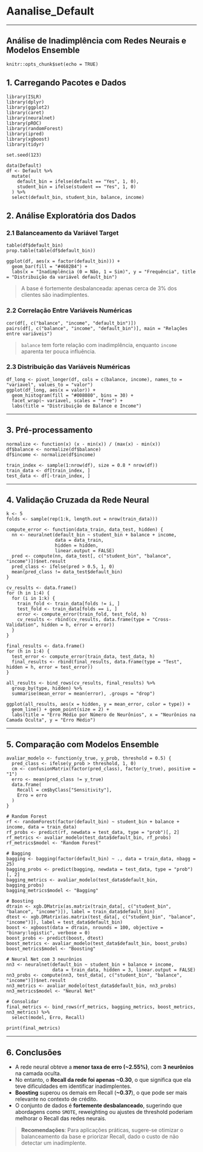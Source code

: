 # Aanalise_Default
---
Análise de Inadimplência com Redes Neurais e Modelos Ensemble
---

```{r setup, include=FALSE}
knitr::opts_chunk$set(echo = TRUE)
```

## 1. Carregando Pacotes e Dados

```{r}
library(ISLR)
library(dplyr)
library(ggplot2)
library(caret)
library(neuralnet)
library(pROC)
library(randomForest)
library(ipred)
library(xgboost)
library(tidyr)

set.seed(123)

data(Default)
df <- Default %>%
  mutate(
    default_bin = ifelse(default == "Yes", 1, 0),
    student_bin = ifelse(student == "Yes", 1, 0)
  ) %>%
  select(default_bin, student_bin, balance, income)
```

## 2. Análise Exploratória dos Dados

### 2.1 Balanceamento da Variável Target

```{r}
table(df$default_bin)
prop.table(table(df$default_bin))

ggplot(df, aes(x = factor(default_bin))) +
  geom_bar(fill = "#4682B4") +
  labs(x = "Inadimplência (0 = Não, 1 = Sim)", y = "Frequência", title = "Distribuição da variável default_bin")
```

> A base é fortemente desbalanceada: apenas cerca de 3% dos clientes são inadimplentes.

### 2.2 Correlação Entre Variáveis Numéricas

```{r}
cor(df[, c("balance", "income", "default_bin")])
pairs(df[, c("balance", "income", "default_bin")], main = "Relações entre variáveis")
```

> `balance` tem forte relação com inadimplência, enquanto `income` aparenta ter pouca influência.

### 2.3 Distribuição das Variáveis Numéricas

```{r}
df_long <- pivot_longer(df, cols = c(balance, income), names_to = "variavel", values_to = "valor")
ggplot(df_long, aes(x = valor)) +
  geom_histogram(fill = "#008080", bins = 30) +
  facet_wrap(~ variavel, scales = "free") +
  labs(title = "Distribuição de Balance e Income")
```

---

## 3. Pré-processamento

```{r}
normalize <- function(x) (x - min(x)) / (max(x) - min(x))
df$balance <- normalize(df$balance)
df$income <- normalize(df$income)

train_index <- sample(1:nrow(df), size = 0.8 * nrow(df))
train_data <- df[train_index, ]
test_data <- df[-train_index, ]
```

---

## 4. Validação Cruzada da Rede Neural

```{r}
k <- 5
folds <- sample(rep(1:k, length.out = nrow(train_data)))

compute_error <- function(data_train, data_test, hidden) {
  nn <- neuralnet(default_bin ~ student_bin + balance + income,
                  data = data_train,
                  hidden = hidden,
                  linear.output = FALSE)
  pred <- compute(nn, data_test[, c("student_bin", "balance", "income")])$net.result
  pred_class <- ifelse(pred > 0.5, 1, 0)
  mean(pred_class != data_test$default_bin)
}

cv_results <- data.frame()
for (h in 1:4) {
  for (i in 1:k) {
    train_fold <- train_data[folds != i, ]
    test_fold <- train_data[folds == i, ]
    error <- compute_error(train_fold, test_fold, h)
    cv_results <- rbind(cv_results, data.frame(type = "Cross-Validation", hidden = h, error = error))
  }
}

final_results <- data.frame()
for (h in 1:4) {
  test_error <- compute_error(train_data, test_data, h)
  final_results <- rbind(final_results, data.frame(type = "Test", hidden = h, error = test_error))
}

all_results <- bind_rows(cv_results, final_results) %>%
  group_by(type, hidden) %>%
  summarise(mean_error = mean(error), .groups = "drop")

ggplot(all_results, aes(x = hidden, y = mean_error, color = type)) +
  geom_line() + geom_point(size = 2) +
  labs(title = "Erro Médio por Número de Neurônios", x = "Neurônios na Camada Oculta", y = "Erro Médio")
```

---

## 5. Comparação com Modelos Ensemble

```{r}
avaliar_modelo <- function(y_true, y_prob, threshold = 0.5) {
  pred_class <- ifelse(y_prob > threshold, 1, 0)
  cm <- confusionMatrix(factor(pred_class), factor(y_true), positive = "1")
  erro <- mean(pred_class != y_true)
  data.frame(
    Recall = cm$byClass["Sensitivity"],
    Erro = erro
  )
}

# Random Forest
rf <- randomForest(factor(default_bin) ~ student_bin + balance + income, data = train_data)
rf_probs <- predict(rf, newdata = test_data, type = "prob")[, 2]
rf_metrics <- avaliar_modelo(test_data$default_bin, rf_probs)
rf_metrics$model <- "Random Forest"

# Bagging
bagging <- bagging(factor(default_bin) ~ ., data = train_data, nbagg = 25)
bagging_probs <- predict(bagging, newdata = test_data, type = "prob")[, 2]
bagging_metrics <- avaliar_modelo(test_data$default_bin, bagging_probs)
bagging_metrics$model <- "Bagging"

# Boosting
dtrain <- xgb.DMatrix(as.matrix(train_data[, c("student_bin", "balance", "income")]), label = train_data$default_bin)
dtest <- xgb.DMatrix(as.matrix(test_data[, c("student_bin", "balance", "income")]), label = test_data$default_bin)
boost <- xgboost(data = dtrain, nrounds = 100, objective = "binary:logistic", verbose = 0)
boost_probs <- predict(boost, dtest)
boost_metrics <- avaliar_modelo(test_data$default_bin, boost_probs)
boost_metrics$model <- "Boosting"

# Neural Net com 3 neurônios
nn3 <- neuralnet(default_bin ~ student_bin + balance + income,
                 data = train_data, hidden = 3, linear.output = FALSE)
nn3_probs <- compute(nn3, test_data[, c("student_bin", "balance", "income")])$net.result
nn3_metrics <- avaliar_modelo(test_data$default_bin, nn3_probs)
nn3_metrics$model <- "Neural Net"

# Consolidar
final_metrics <- bind_rows(rf_metrics, bagging_metrics, boost_metrics, nn3_metrics) %>%
  select(model, Erro, Recall)

print(final_metrics)
```

---

## 6. Conclusões

- A rede neural obteve a **menor taxa de erro (~2.55%)**, com **3 neurônios** na camada oculta.
- No entanto, o **Recall da rede foi apenas ~0.30**, o que significa que ela teve dificuldades em identificar inadimplentes.
- **Boosting** superou os demais em Recall (**~0.37**), o que pode ser mais relevante no contexto de crédito.
- O conjunto de dados é **fortemente desbalanceado**, sugerindo que abordagens como `SMOTE`, reweighting ou ajustes de threshold poderiam melhorar o Recall das redes neurais.

> **Recomendações**: Para aplicações práticas, sugere-se otimizar o balanceamento da base e priorizar Recall, dado o custo de não detectar um inadimplente.
